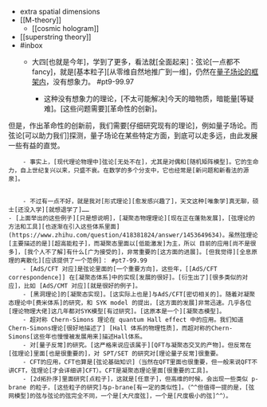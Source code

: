 - extra spatial dimensions
- [[M-theory]]
    - [[cosmic hologram]]
- [[superstring theory]]
- #inbox
    - 大四[也就是今年]，学到了更多，看法就[全面起来]：弦论[一点都不 fancy]，就是[基本粒子][从零维自然地推广到一维]，仍然在[量子场论的框架内](https://zhuanlan.zhihu.com/p/398488911)，没有想象力。 #pt9-99.97


        - 这种没有想象力的理论，[不太可能解决]今天的暗物质，暗能量[等疑难]。[这些问题需要][革命性的创新]。

但是，作出革命性的创新前，我们需要[仔细研究现有的理论]，例如量子场论。而弦论[可以助力我们]探测，量子场论在某些特定方面，到底可以走多远，由此发展一些有益的直觉。


        - 事实上，[现代理论物理中]弦论[无处不在]，尤其是对偶和[随机矩阵模型]。它的生命力，自上世纪复兴以来，只盛不衰。在数学的多个分支中，它也经常是[新问题和新看法的源泉]。


        - 不过有一点不好，就是我对[形式理论][愈发感兴趣了]，天文这种[唯象学]真无聊，硕士[还没入学][就想退学了]……
    - [上面举出的这些例子][只是想说明]，[凝聚态物理理论][现在正在蓬勃发展]，[弦理论的方法和工具][也逐渐在引入这些体系里面](https://www.zhihu.com/question/418381824/answer/1453649634)。虽然弦理论[主要描述的是][超高能粒子]，而凝聚态里面以[低能激发]为主，所以 目前的应用[尚不是很多]，[我个人不了解]有什么[广为接受的]，非常重要的[这方面的进展]。[但我觉得][全息原理的离散化][应该提供了一个范例]： #pt7-99.99
        - [AdS/CFT 对应]是弦论里面的[一个重要方向]，这些年，[[AdS/CFT correspondence]] 在[凝聚态体系]中的实现[发展的很好]。[衍生出了][很多类似的对应]，比如 [AdS/CMT 对应][就是很好的例子]。
        - [黑洞理论]的[凝聚态实现]。[这实际上也是]与AdS/CFT[密切相关的]。随着对凝聚态理论中[费米体系]的研究，和 SYK model 的提出，[这方面的发展]非常迅速。几乎各位[理论物理大佬]这几年都对SYK模型[有过研究]。[这原本是一个][凝聚态模型]。
        - 超对称 Chern-Simons 理论在 quantum Hall effect 中的应用。我们知道Chern-Simons理论[很好地描述了] [Hall 体系的物理性质]，而超对称的Chern-Simons[这些年也慢慢被发展用来]描述Hall体系。
        - 对[量子反常]的研究。[这严格来说应该属于][QFT与凝聚态交叉的产物]。但反常在[弦理论]里面[也是很重要的]，对 SPT/SET 的研究对[理论量子反常]很重要。
        - CFT的应用，CFT也算是[弦论基础知识]（当然在QFT里面也很重要，但一般来说QFT不讲CFT，弦理论[才会详细讲]CFT）。CFT是凝聚态理论里面[很重要的工具]。
        - [2d拓扑序]里面研究[点粒子]，这就是[任意子]，但高维的时候，会出现一些类似 p-brane 的粒子，[这些粒子的研究]与p-brane[有一定的类似性]。（^^但值得一提的是，[弦网模型]的弦与弦论的弦完全不同，一个是[大尺度弦]，一个是[尺度极小的弦]^^）。
